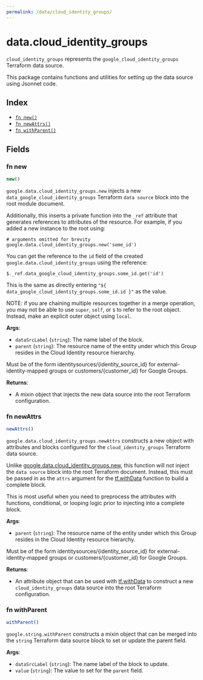 ```yaml
---
permalink: /data/cloud_identity_groups/
---
```


# data.cloud_identity_groups

`cloud_identity_groups` represents the `google_cloud_identity_groups` Terraform data source.



This package contains functions and utilities for setting up the data source using Jsonnet code.


## Index

* [`fn new()`](#fn-new)
* [`fn newAttrs()`](#fn-newattrs)
* [`fn withParent()`](#fn-withparent)

## Fields

### fn new

```ts
new()
```


`google.data.cloud_identity_groups.new` injects a new `data_google_cloud_identity_groups` Terraform `data source`
block into the root module document.

Additionally, this inserts a private function into the `_ref` attribute that generates references to attributes of the
resource. For example, if you added a new instance to the root using:

    # arguments omitted for brevity
    google.data.cloud_identity_groups.new('some_id')

You can get the reference to the `id` field of the created `google.data.cloud_identity_groups` using the reference:

    $._ref.data_google_cloud_identity_groups.some_id.get('id')

This is the same as directly entering `"${ data_google_cloud_identity_groups.some_id.id }"` as the value.

NOTE: if you are chaining multiple resources together in a merge operation, you may not be able to use `super`, `self`,
or `$` to refer to the root object. Instead, make an explicit outer object using `local`.

**Args**:
  - `dataSrcLabel` (`string`): The name label of the block.
  - `parent` (`string`): The resource name of the entity under which this Group resides in the
Cloud Identity resource hierarchy.

Must be of the form identitysources/{identity_source_id} for external-identity-mapped
groups or customers/{customer_id} for Google Groups.

**Returns**:
- A mixin object that injects the new data source into the root Terraform configuration.


### fn newAttrs

```ts
newAttrs()
```


`google.data.cloud_identity_groups.newAttrs` constructs a new object with attributes and blocks configured for the `cloud_identity_groups`
Terraform data source.

Unlike [google.data.cloud_identity_groups.new](#fn-cloud_identity_groupsnew), this function will not inject the `data source`
block into the root Terraform document. Instead, this must be passed in as the `attrs` argument for the
[tf.withData](https://github.com/tf-libsonnet/core/tree/main/docs#fn-withdata) function to build a complete block.

This is most useful when you need to preprocess the attributes with functions, conditional, or looping logic prior to
injecting into a complete block.

**Args**:
  - `parent` (`string`): The resource name of the entity under which this Group resides in the
Cloud Identity resource hierarchy.

Must be of the form identitysources/{identity_source_id} for external-identity-mapped
groups or customers/{customer_id} for Google Groups.

**Returns**:
  - An attribute object that can be used with [tf.withData](https://github.com/tf-libsonnet/core/tree/main/docs#fn-withdata) to construct a new `cloud_identity_groups` data source into the root Terraform configuration.


### fn withParent

```ts
withParent()
```

`google.string.withParent` constructs a mixin object that can be merged into the `string`
Terraform data source block to set or update the parent field.



**Args**:
  - `dataSrcLabel` (`string`): The name label of the block to update.
  - `value` (`string`): The value to set for the `parent` field.

